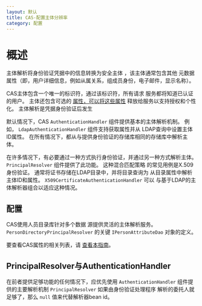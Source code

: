 ```yaml
---
layout: 默认
title: CAS-配置主体分辨率
category: 配置
---
```


# 概述
主体解析将身份验证凭据中的信息转换为安全主体 ，该主体通常包含其他 元数据属性（即，用户详细信息，例如从属关系，组成员身份，电子邮件，显示名称）。

CAS主体包含一个唯一的标识符，通过该标识符，所有请求 服务都将知道已认证的用户。 主体还包含可选的 [属性，可以将这些属性](../integration/Attribute-Release.html) 释放给服务以支持授权和个性化。 主体解析是凭据身份验证后发生

默认情况下，CAS `AuthenticationHandler` 组件提供基本的主体解析机制。 例如， `LdapAuthenticationHandler` 组件支持获取属性并从 LDAP查询中设置主体ID属性。 在所有情况下，都从与提供身份验证的存储库相同的存储库中解析主体。

在许多情况下，有必要通过一种方式执行身份验证，并通过另一种方式解析主体。 `PrincipalResolver` 组件提供了此功能。 这种混合匹配策略 的常见用例是X.509身份验证。 通常将证书存储在LDAP目录中，并将目录查询为 从目录属性中解析主体ID和属性。 `X509CertificateAuthenticationHandler` 可以 与基于LDAP的主体解析器组合以适应这种情况。

## 配置

CAS使用人员目录库针对多个数据 源提供灵活的主体解析服务。 `PersonDirectoryPrincipalResolver` 的关键 `IPersonAttributeDao` 对象的定义。

要查看CAS属性的相关列表，请 [查看本指南](../configuration/Configuration-Properties.html#principal-resolution)。

## PrincipalResolver与AuthenticationHandler

在前者提供足够功能的任何情况下，应优先使用 `AuthenticationHandler` 组件提供的主要解析机制 `PrincipalResolver` 如果由身份验证处理程序 解析的委托人就足够了，那么 `null` 值来代替解析器bean id。

